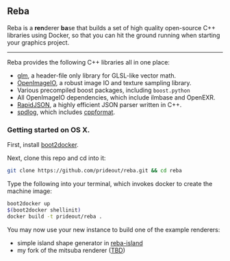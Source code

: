 ## Reba

Reba is a <b>ren</b>derer <b>ba</b>se that builds a set of high quality open-source C++ libraries using Docker, so that you can hit the ground running when starting your graphics project.

<!--div style="
    width:300px;
    border:solid 1px black;
    border-radius:10px;
    padding:5px"><div style="
        border:solid 1px black;
        background: #eee;
        border-radius:10px;
        padding:5px"><b style="padding:0">Your Awesome Teapot Renderer</b>
    </div><div style="
        margin-top: 5px;
        background: #eed;
        border:solid 1px black;
        border-radius:10px;
        padding:5px"><b style="
            ">Reba</b>
        <div>OpenImageIO, glm, ...</div></div><div style="
            margin-top: 5px;
            border:solid 1px black;
            border-radius:10px;
            background: #eee;
            padding:5px"><b style="
                ">Docker</b></div></div-->

---

Reba provides the following C++ libraries all in one place:
- [glm](https://github.com/g-truc/glm), a header-file only library for GLSL-like vector math.
- [OpenImageIO](https://github.com/OpenImageIO/oiio), a robust image IO and texture sampling library.
- Various precompiled boost packages, including `boost.python`
- All OpenImageIO dependencies, which include ilmbase and OpenEXR.
- [RapidJSON](https://github.com/miloyip/rapidjson), a highly efficient JSON parser written in C++.
- [spdlog](https://github.com/gabime/spdlog), which includes [cppformat](https://github.com/cppformat/cppformat).

### Getting started on OS X.

First, install [boot2docker](https://github.com/boot2docker/osx-installer/releases/latest).

Next, clone this repo and cd into it:
```bash
git clone https://github.com/prideout/reba.git && cd reba
```
Type the following into your terminal, which invokes docker to create the machine image:
```bash
boot2docker up
$(boot2docker shellinit)
docker build -t prideout/reba .
```
You may now use your new instance to build one of the example renderers:
- simple island shape generator in [reba-island](https://github.com/prideout/reba-island)
- my fork of the mitsuba renderer ([TBD]())
<!-- pbrt too ? -->

